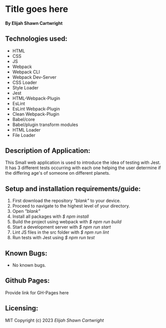 # Title goes here

#### By Elijah Shawn Cartwright
## Technologies used:
* HTML
* CSS
* JS
* Webpack
* Webpack CLI
* Webpack Dev-Server
* CSS Loader
* Style Loader
* Jest
* HTML-Webpack-Plugin
* EsLint
* EsLint Webpack-Plugin
* Clean Webpack-Plugin
* Babel/core
* Babel/plugin transform modules
* HTML Loader
* File Loader

<!--OPTIONAL TECHNOLOGIES:
* Adobe XD
* Chrome & Firefox Devtools
* Visual Studio Code
* Bootstrap
* Google fonts (remove fonts stylesheet in order for this to be optional).
-->

## Description of Application:
This Small web application is used to introduce the idea of testing with Jest. It has 3 different tests occurring with each one helping the user determine if the differing age's of someone on different planets.

## Setup and installation requirements/guide:
1. First download the repository _"blank"_ to your device.
2. Proceed to navigate to the highest level of your directory.
3. Open _"blank"_
4. Install all packages with _$ npm install_
5. Build the project using webpack with _$ npm run build_
6. Start a development server with _$ npm run start_
7. Lint JS files in the src folder with _$ npm run lint_
8. Run tests with Jest using _$ npm run test_

## Known Bugs:
* No known bugs.

## Github Pages:
Provide link for GH-Pages here

## Licensing:
MIT
Copyright (c) 2023 _Elijah Shawn Cartwright_
